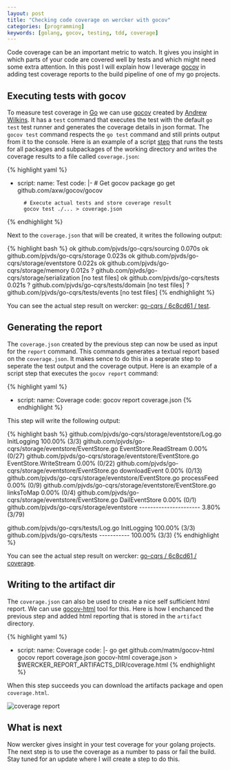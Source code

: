 ```yaml
---
layout: post
title: "Checking code coverage on wercker with gocov"
categories: [programming]
keywords: [golang, gocov, testing, tdd, coverage]
---
```


Code coverage can be an important metric to watch. It gives you insight in which parts of your code are covered well by tests and which might need some extra attention. In this post I will explain how I leverage <a href="https://github.com/axw/gocov">gocov</a> in adding test coverage reports to the build pipeline of one of my go projects.

## Executing tests with gocov

To measure test coverage in [Go](http://golang.org) we can use [gocov](https://github.com/axw/gocov) created by [Andrew Wilkins](http://awilkins.id.au/). It has a `test` command that executes the test with the default `go test` test runner and generates the coverage details in json format. The `gocov test` command respects the `go test` command and still prints output from it to the console. Here is an example of a script [step](http://devcenter.wercker.com/articles/steps/) that runs the tests for all packages and subpackages of the working directory and writes the coverage results to a file called `coverage.json`:

{% highlight yaml %}
- script:
    name: Test
    code: |-
        # Get gocov package
        go get github.com/axw/gocov/gocov

        # Execute actual tests and store coverage result
        gocov test ./... > coverage.json
{% endhighlight %}

Next to the `coverage.json` that will be created, it writes the following output:

{% highlight bash %}
ok    github.com/pjvds/go-cqrs/sourcing 0.070s
ok    github.com/pjvds/go-cqrs/storage  0.023s
ok    github.com/pjvds/go-cqrs/storage/eventstore 0.022s
ok    github.com/pjvds/go-cqrs/storage/memory 0.012s
?     github.com/pjvds/go-cqrs/storage/serialization  [no test files]
ok    github.com/pjvds/go-cqrs/tests  0.021s
?     github.com/pjvds/go-cqrs/tests/domain [no test files]
?     github.com/pjvds/go-cqrs/tests/events [no test files]
{% endhighlight %}

You can see the actual step result on wercker: [go-cqrs / 6c8cd61 / test](https://app.wercker.com/#buildstep/51ffb8a9170dc79a480004e1).

## Generating the report

The `coverage.json` created by the previous step can now be used as input for the `report` command. This commands generates a textual report based on the `coverage.json`. It makes sence to do this in a seperate step to seperate the test output and the coverage output. Here is an example of a script step that executes the `gocov report` command:

{% highlight yaml %}
  - script:
        name: Coverage
        code: gocov report coverage.json
{% endhighlight %}

This step will write the following output:

{% highlight bash %}
github.com/pjvds/go-cqrs/storage/eventstore/Log.go         InitLogging            100.00% (3/3)
github.com/pjvds/go-cqrs/storage/eventstore/EventStore.go  EventStore.ReadStream   0.00% (0/27)
github.com/pjvds/go-cqrs/storage/eventstore/EventStore.go  EventStore.WriteStream  0.00% (0/22)
github.com/pjvds/go-cqrs/storage/eventstore/EventStore.go  downloadEvent           0.00% (0/13)
github.com/pjvds/go-cqrs/storage/eventstore/EventStore.go  processFeed             0.00% (0/9)
github.com/pjvds/go-cqrs/storage/eventstore/EventStore.go  linksToMap              0.00% (0/4)
github.com/pjvds/go-cqrs/storage/eventstore/EventStore.go  DailEventStore          0.00% (0/1)
github.com/pjvds/go-cqrs/storage/eventstore                ----------------------  3.80% (3/79)

github.com/pjvds/go-cqrs/tests/Log.go  InitLogging   100.00% (3/3)
github.com/pjvds/go-cqrs/tests         -----------   100.00% (3/3)
{% endhighlight %}

You can see the actual step result on wercker: [go-cqrs / 6c8cd61 / coverage](https://app.wercker.com/#buildstep/51ffb8a9170dc79a480004e2).

## Writing to the artifact dir

The `coverage.json` can also be used to create a nice self sufficient html report. We can use [gocov-html](https://github.com/matm/gocov-html) tool for this. Here is how I enchanced the previous step and added html reporting that is stored in the `artifact` directory.

{% highlight yaml %}
- script:
    name: Coverage
    code: |-
        go get github.com/matm/gocov-html
        gocov report coverage.json
        gocov-html coverage.json > $WERCKER_REPORT_ARTIFACTS_DIR/coverage.html
{% endhighlight %}

When this step succeeds you can download the artifacts package and open `coverage.html`.

![coverage report](http://f.cl.ly/items/3L160B140h222X3w3s1C/Screen%20Shot%202013-08-05%20at%205.23.27%20PM.png)

## What is next

Now wercker gives insight in your test coverage for your golang projects. The next step is to use the coverage as a number to pass or fail the build. Stay tuned for an update where I will create a step to do this.
